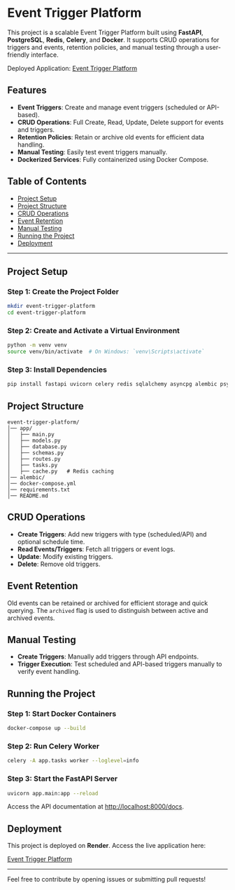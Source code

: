 # Event Trigger Platform

This project is a scalable Event Trigger Platform built using **FastAPI**, **PostgreSQL**, **Redis**, **Celery**, and **Docker**. It supports CRUD operations for triggers and events, retention policies, and manual testing through a user-friendly interface.

Deployed Application: [Event Trigger Platform](https://event-trigger-platform-2-16fs.onrender.com/docs)

## Features
- **Event Triggers**: Create and manage event triggers (scheduled or API-based).
- **CRUD Operations**: Full Create, Read, Update, Delete support for events and triggers.
- **Retention Policies**: Retain or archive old events for efficient data handling.
- **Manual Testing**: Easily test event triggers manually.
- **Dockerized Services**: Fully containerized using Docker Compose.

## Table of Contents
- [Project Setup](#project-setup)
- [Project Structure](#project-structure)
- [CRUD Operations](#crud-operations)
- [Event Retention](#event-retention)
- [Manual Testing](#manual-testing)
- [Running the Project](#running-the-project)
- [Deployment](#deployment)

---

## Project Setup

### Step 1: Create the Project Folder
```sh
mkdir event-trigger-platform
cd event-trigger-platform
```

### Step 2: Create and Activate a Virtual Environment
```sh
python -m venv venv
source venv/bin/activate  # On Windows: `venv\Scripts\activate`
```

### Step 3: Install Dependencies
```sh
pip install fastapi uvicorn celery redis sqlalchemy asyncpg alembic psycopg2-binary passlib pyjwt python-dotenv docker-compose
```

## Project Structure
```plaintext
event-trigger-platform/
│── app/
│   ├── main.py
│   ├── models.py
│   ├── database.py
│   ├── schemas.py
│   ├── routes.py
│   ├── tasks.py
│   ├── cache.py   # Redis caching
│── alembic/
│── docker-compose.yml
│── requirements.txt
│── README.md
```

## CRUD Operations
- **Create Triggers**: Add new triggers with type (scheduled/API) and optional schedule time.
- **Read Events/Triggers**: Fetch all triggers or event logs.
- **Update**: Modify existing triggers.
- **Delete**: Remove old triggers.

## Event Retention
Old events can be retained or archived for efficient storage and quick querying. The `archived` flag is used to distinguish between active and archived events.

## Manual Testing
- **Create Triggers**: Manually add triggers through API endpoints.
- **Trigger Execution**: Test scheduled and API-based triggers manually to verify event handling.

## Running the Project

### Step 1: Start Docker Containers
```sh
docker-compose up --build
```

### Step 2: Run Celery Worker
```sh
celery -A app.tasks worker --loglevel=info
```

### Step 3: Start the FastAPI Server
```sh
uvicorn app.main:app --reload
```

Access the API documentation at [http://localhost:8000/docs](http://localhost:8000/docs).

## Deployment
This project is deployed on **Render**. Access the live application here:

[Event Trigger Platform](https://event-trigger-platform-2-16fs.onrender.com/docs)

---

Feel free to contribute by opening issues or submitting pull requests!
